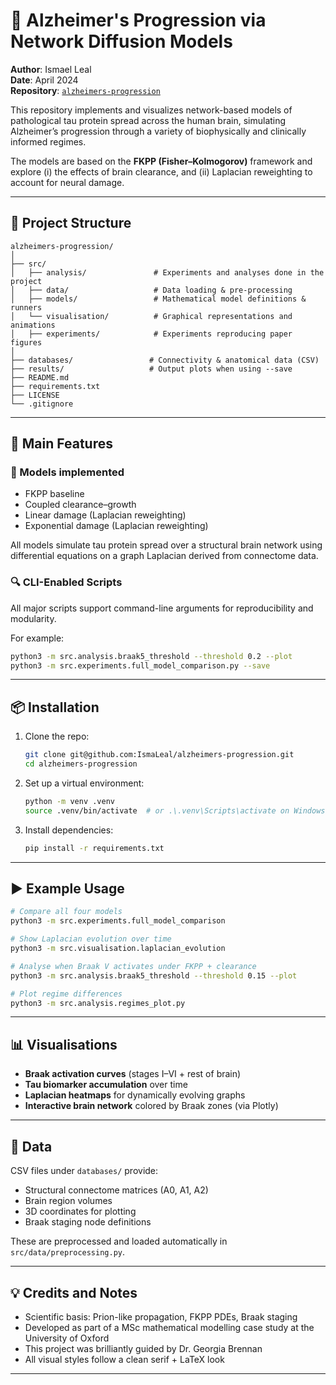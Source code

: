 # 🧠 Alzheimer's Progression via Network Diffusion Models

**Author**: Ismael Leal  
**Date**: April 2024  
**Repository**: [`alzheimers-progression`](https://github.com/IsmaLeal/alzheimers-progression)

This repository implements and visualizes network-based models of pathological tau protein spread across the human brain, simulating Alzheimer’s progression through a variety of biophysically and clinically informed regimes.

The models are based on the **FKPP (Fisher–Kolmogorov)** framework and explore (i) the effects of brain clearance, and (ii) Laplacian reweighting to account for neural damage.

---

## 📁 Project Structure

```
alzheimers-progression/
│
├── src/
│   ├── analysis/               # Experiments and analyses done in the project
│   ├── data/                   # Data loading & pre-processing
│   ├── models/                 # Mathematical model definitions & runners
│   └── visualisation/          # Graphical representations and animations
│   ├── experiments/            # Experiments reproducing paper figures
│
├── databases/                 # Connectivity & anatomical data (CSV)
├── results/                   # Output plots when using --save
├── README.md
├── requirements.txt
├── LICENSE
└── .gitignore
```

---

## 🧪 Main Features

### 🧬 Models implemented
- FKPP baseline
- Coupled clearance–growth
- Linear damage (Laplacian reweighting)
- Exponential damage (Laplacian reweighting)

All models simulate tau protein spread over a structural brain network using differential equations on a graph Laplacian derived from connectome data.

### 🔍 CLI-Enabled Scripts

All major scripts support command-line arguments for reproducibility and modularity.

For example:

```bash
python3 -m src.analysis.braak5_threshold --threshold 0.2 --plot
python3 -m src.experiments.full_model_comparison.py --save
```

---

## 📦 Installation

1. Clone the repo:
   ```bash
   git clone git@github.com:IsmaLeal/alzheimers-progression.git
   cd alzheimers-progression
   ```

2. Set up a virtual environment:
   ```bash
   python -m venv .venv
   source .venv/bin/activate  # or .\.venv\Scripts\activate on Windows
   ```

3. Install dependencies:
   ```bash
   pip install -r requirements.txt
   ```

---

## ▶️ Example Usage

```bash
# Compare all four models
python3 -m src.experiments.full_model_comparison

# Show Laplacian evolution over time
python3 -m src.visualisation.laplacian_evolution

# Analyse when Braak V activates under FKPP + clearance
python3 -m src.analysis.braak5_threshold --threshold 0.15 --plot

# Plot regime differences
python3 -m src.analysis.regimes_plot.py
```

---

## 📊 Visualisations

- **Braak activation curves** (stages I–VI + rest of brain)
- **Tau biomarker accumulation** over time
- **Laplacian heatmaps** for dynamically evolving graphs
- **Interactive brain network** colored by Braak zones (via Plotly)

---

## 📁 Data

CSV files under `databases/` provide:

- Structural connectome matrices (A0, A1, A2)
- Brain region volumes
- 3D coordinates for plotting
- Braak staging node definitions

These are preprocessed and loaded automatically in `src/data/preprocessing.py`.

---

## 💡 Credits and Notes

- Scientific basis: Prion-like propagation, FKPP PDEs, Braak staging
- Developed as part of a MSc mathematical modelling case study at the University of Oxford
- This project was brilliantly guided by Dr. Georgia Brennan
- All visual styles follow a clean serif + LaTeX look

---
